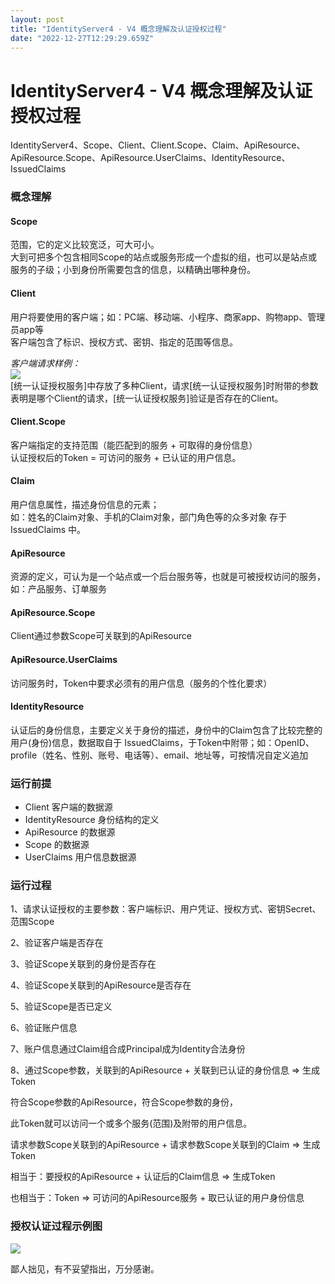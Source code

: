 ```yaml
---
layout: post
title: "IdentityServer4 - V4 概念理解及认证授权过程"
date: "2022-12-27T12:29:29.659Z"
---
```

IdentityServer4 - V4 概念理解及认证授权过程
================================

IdentityServer4、Scope、Client、Client.Scope、Claim、ApiResource、ApiResource.Scope、ApiResource.UserClaims、IdentityResource、IssuedClaims

### 概念理解

#### Scope

范围，它的定义比较宽泛，可大可小。  
大到可把多个包含相同Scope的站点或服务形成一个虚拟的组，也可以是站点或服务的子级；小到身份所需要包含的信息，以精确出哪种身份。

#### Client

用户将要使用的客户端；如：PC端、移动端、小程序、商家app、购物app、管理员app等  
客户端包含了标识、授权方式、密钥、指定的范围等信息。

_客户端请求样例：_  
![](https://img2023.cnblogs.com/blog/2320729/202212/2320729-20221227163320484-1899437535.jpg)  
\[统一认证授权服务\]中存放了多种Client，请求\[统一认证授权服务\]时附带的参数表明是哪个Client的请求，\[统一认证授权服务\]验证是否存在的Client。

#### Client.Scope

客户端指定的支持范围（能匹配到的服务 + 可取得的身份信息）  
认证授权后的Token = 可访问的服务 + 已认证的用户信息。 

#### Claim

用户信息属性，描述身份信息的元素；  
如：姓名的Claim对象、手机的Claim对象，部门角色等的众多对象 存于 IssuedClaims 中。

#### ApiResource

资源的定义，可认为是一个站点或一个后台服务等，也就是可被授权访问的服务，如：产品服务、订单服务

#### ApiResource.Scope

Client通过参数Scope可关联到的ApiResource

#### ApiResource.UserClaims

访问服务时，Token中要求必须有的用户信息（服务的个性化要求）

#### IdentityResource

认证后的身份信息，主要定义关于身份的描述，身份中的Claim包含了比较完整的用户(身份)信息，数据取自于 IssuedClaims，于Token中附带；如：OpenID、profile（姓名、性别、账号、电话等）、email、地址等，可按情况自定义追加

### 运行前提

*   Client 客户端的数据源
*   IdentityResource 身份结构的定义
*   ApiResource 的数据源
*   Scope 的数据源
*   UserClaims 用户信息数据源

### 运行过程

1、请求认证授权的主要参数：客户端标识、用户凭证、授权方式、密钥Secret、范围Scope

2、验证客户端是否存在

3、验证Scope关联到的身份是否存在

4、验证Scope关联到的ApiResource是否存在

5、验证Scope是否已定义

6、验证账户信息

7、账户信息通过Claim组合成Principal成为Identity合法身份

8、通过Scope参数，关联到的ApiResource + 关联到已认证的身份信息 => 生成Token

符合Scope参数的ApiResource，符合Scope参数的身份，

此Token就可以访问一个或多个服务(范围)及附带的用户信息。

请求参数Scope关联到的ApiResource + 请求参数Scope关联到的Claim => 生成 Token

相当于：要授权的ApiResource + 认证后的Claim信息 => 生成Token

也相当于：Token => 可访问的ApiResource服务 + 取已认证的用户身份信息

### 授权认证过程示例图

![](https://img2023.cnblogs.com/blog/2320729/202212/2320729-20221227175556614-667692839.png)

鄙人拙见，有不妥望指出，万分感谢。